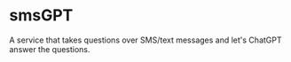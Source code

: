 # smsGPT
A service that takes questions over SMS/text messages and let's ChatGPT answer the questions.

